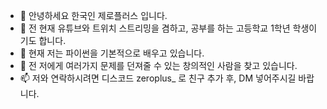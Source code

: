 - 👋 안녕하세요 한국인 제로플러스 입니다.
- 👀 전 현재 유튜브와 트위치 스트리밍을 겸하고, 공부를 하는 고등학교 1학년 학생이기도 합니다.
- 🌱 현재 저는 파이썬을 기본적으로 배우고 있습니다.
- 💞️ 전 저에게 여러가지 문제를 던져줄 수 있는 창의적인 사람을 찾고 있습니다.
- 📫 저와 연락하시려면 디스코드 zeroplus_ 로 친구 추가 후, DM 넣어주시길 바랍니다.

<!---
zeroplus0420/zeroplus0420 is a ✨ special ✨ repository because its `README.md` (this file) appears on your GitHub profile.
You can click the Preview link to take a look at your changes.
--->
